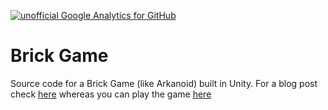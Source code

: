 [![unofficial Google Analytics for GitHub](https://gaforgithub.azurewebsites.net/api?repo=BrickGameUnity)](https://github.com/dgkanatsios/gaforgithub)

# Brick Game

Source code for a Brick Game (like Arkanoid) built in Unity. For a blog post check [here](https://dgkanatsios.com/2014/06/30/brick-game-like-arkanoid-tutorial-in-unity-source-code-included-3/) whereas you can play the game [here](http://unitysamples.azurewebsites.net/BrickGame.html)
